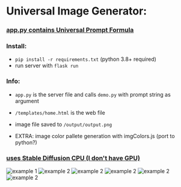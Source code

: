 # Universal Image Generator:

### [app.py contains Universal Prompt Formula](https://github.com/tboie/universal_image_generator/blob/master/app.py)

### Install:

- `pip install -r requirements.txt` (python 3.8+ required)
- run server with `flask run`

### Info:

- `app.py` is the server file and calls `demo.py` with prompt string as argument
- `/templates/home.html` is the web file
- image file saved to `/output/output.png`

- EXTRA: image color pallete generation with imgColors.js (port to python?)

### [uses Stable Diffusion CPU (I don't have GPU)](https://github.com/bes-dev/stable_diffusion.openvino)

![example 1](https://github.com/tboie/universal_image_generator/tree/master/examples/1.png)
![example 2](https://github.com/tboie/universal_image_generator/tree/master/examples/2.png)
![example 2](https://github.com/tboie/universal_image_generator/tree/master/examples/3.png)
![example 2](https://github.com/tboie/universal_image_generator/tree/master/examples/4.png)
![example 2](https://github.com/tboie/universal_image_generator/tree/master/examples/5.png)
![example 2](https://github.com/tboie/universal_image_generator/tree/master/examples/6.png)
